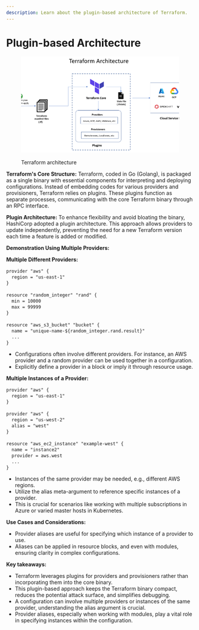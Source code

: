 ```yaml
---
description: Learn about the plugin-based architecture of Terraform.
---
```


# Plugin-based Architecture

<figure><img src="../../.gitbook/assets/image (1) (1) (1) (1).png" alt=""><figcaption><p>Terraform architecture</p></figcaption></figure>

**Terraform's Core Structure:** Terraform, coded in Go (Golang), is packaged as a single binary with essential components for interpreting and deploying configurations. Instead of embedding codes for various providers and provisioners, Terraform relies on plugins. These plugins function as separate processes, communicating with the core Terraform binary through an RPC interface.

**Plugin Architecture:** To enhance flexibility and avoid bloating the binary, HashiCorp adopted a plugin architecture. This approach allows providers to update independently, preventing the need for a new Terraform version each time a feature is added or modified.

**Demonstration Using Multiple Providers:**

**Multiple Different Providers:**

```hcl
provider "aws" {
  region = "us-east-1"
}

resource "random_integer" "rand" {
  min = 10000
  max = 99999
}

resource "aws_s3_bucket" "bucket" {
  name = "unique-name-${random_integer.rand.result}"
  ...
}
```

* Configurations often involve different providers. For instance, an AWS provider and a random provider can be used together in a configuration.
* Explicitly define a provider in a block or imply it through resource usage.

**Multiple Instances of a Provider:**

```hcl
provider "aws" {
  region = "us-east-1"
}

provider "aws" {
  region = "us-west-2"
  alias = "west"
}

resource "aws_ec2_instance" "example-west" {
  name = "instance2"
  provider = aws.west
  ...
}
```

* Instances of the same provider may be needed, e.g., different AWS regions.
* Utilize the alias meta-argument to reference specific instances of a provider.
* This is crucial for scenarios like working with multiple subscriptions in Azure or varied master hosts in Kubernetes.

**Use Cases and Considerations:**

* Provider aliases are useful for specifying which instance of a provider to use.
* Aliases can be applied in resource blocks, and even with modules, ensuring clarity in complex configurations.

**Key takeaways:**

* Terraform leverages plugins for providers and provisioners rather than incorporating them into the core binary.
* This plugin-based approach keeps the Terraform binary compact, reduces the potential attack surface, and simplifies debugging.
* A configuration can involve multiple providers or instances of the same provider, understanding the alias argument is crucial.
* Provider aliases, especially when working with modules, play a vital role in specifying instances within the configuration.
